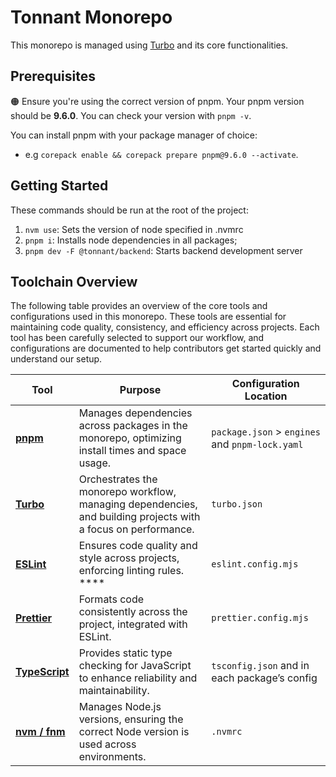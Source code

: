# Tonnant Monorepo

This monorepo is managed using [Turbo](https://turbo.build/repo/docs) and its core functionalities.

## Prerequisites

🟠 Ensure you're using the correct version of pnpm. Your pnpm version should be <b>9.6.0</b>. You can check your version with `pnpm -v`.

You can install pnpm with your package manager of choice:

- e.g `corepack enable && corepack prepare pnpm@9.6.0 --activate`.

## Getting Started

These commands should be run at the root of the project:

1. `nvm use`: Sets the version of node specified in .nvmrc
2. `pnpm i`: Installs node dependencies in all packages;
3. `pnpm dev -F @tonnant/backend`: Starts backend development server

## Toolchain Overview

The following table provides an overview of the core tools and configurations used in this monorepo. These tools are essential for maintaining code quality, consistency, and efficiency across projects. Each tool has been carefully selected to support our workflow, and configurations are documented to help contributors get started quickly and understand our setup.

| Tool                                              | Purpose                                                                                                       | Configuration Location                          |
| ------------------------------------------------- | ------------------------------------------------------------------------------------------------------------- | ----------------------------------------------- |
| [**pnpm**](https://pnpm.io/)                      | Manages dependencies across packages in the monorepo, optimizing install times and space usage.               | `package.json` > `engines` and `pnpm-lock.yaml` |
| [**Turbo**](https://turbo.build/repo/docs)        | Orchestrates the monorepo workflow, managing dependencies, and building projects with a focus on performance. | `turbo.json`                                    |
| [**ESLint**](https://eslint.org/)                 | Ensures code quality and style across projects, enforcing linting rules. \*\*\*\*                             | `eslint.config.mjs`                             |
| [**Prettier**](https://prettier.io/)              | Formats code consistently across the project, integrated with ESLint.                                         | `prettier.config.mjs`                           |
| [**TypeScript**](https://www.typescriptlang.org/) | Provides static type checking for JavaScript to enhance reliability and maintainability.                      | `tsconfig.json` and in each package’s config    |
| [**nvm / fnm**](https://github.com/Schniz/fnm)    | Manages Node.js versions, ensuring the correct Node version is used across environments.                      | `.nvmrc`                                        |
